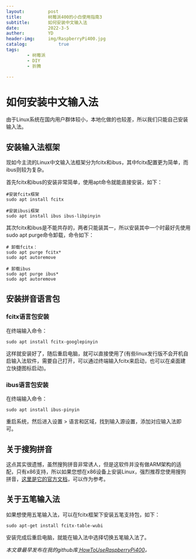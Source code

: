 ```yaml
---
layout:         post
title:          树莓派400的小白使用指南3
subtitle:       如何安装中文输入法
date:           2022-3-5
auther:         YD
header-img:     img/RaspberryPi400.jpg
catalog:            true
tags:
        - 树莓派
        - DIY
        - 折腾

---
```


# 如何安装中文输入法

由于Linux系统在国内用户群体较小，本地化做的也较差，所以我们只能自己安装输入法。

## 安装输入法框架

现如今主流的Linux中文输入法框架分为fcitx和ibus，其中fcitx配置更为简单，而ibus则较为复杂。

首先fcitx和ibus的安装非常简单，使用apt命令就能直接安装，如下：

```shell
#安装fcitx框架
sudo apt install fcitx

#安装ibusi框架
sudo apt install ibus ibus-libpinyin
```

其次fcitx和ibus是不能共存的，两者只能装其一，所以安装其中一个时最好先使用sudo apt purge命令卸载，命令如下：

```shell
# 卸载fcitx：
sudo apt purge fcitx*
sudo apt autoremove

# 卸载ibus
sudo apt purge ibus*
sudo apt autoremove
```

## 安装拼音语言包

### fcitx语言包安装

在终端输入命令：

```shell
sudo apt install fcitx-googlepinyin
```

这样就安装好了，随后重启电脑，就可以直接使用了(有些linux发行版不会开机自启输入法软件，需要自己打开，可以通过终端输入fcitx来启动，也可以在桌面建立快捷图标启动)。

### ibus语言包安装

在终端输入命令：

```shell
sudo apt install ibus-pinyin
```

重启系统，然后进入设置 > 语言和区域，找到输入源设置，添加对应输入法即可。

## 关于搜狗拼音

这点其实很遗憾，虽然搜狗拼音非常诱人，但是这软件并没有做ARM架构的适配，只有x86支持，所以如果您想在x86设备上安装Linux，强烈推荐您使用搜狗拼音，[这里是它的官方文档](https://pinyin.sogou.com/linux/help.php)，可以作为参考。

## 关于五笔输入法

如果想使用五笔输入法，可以在fcitx框架下安装五笔支持包，如下：

```shell
sudo apt-get install fcitx-table-wubi
```

安装完成后重启电脑，就能在输入法中选择切换五笔输入法了。

*本文章最早发布在我的github库[ HowToUseRaspberryPi400](https://github.com/devilYD/HowToUseRaspberryPi400)。*